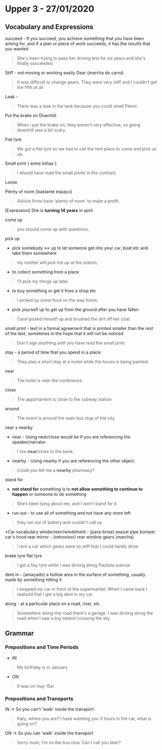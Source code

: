 
# Upper 3 - 27/01/2020

## Vocabulary and Expressions 
succeed - If you succeed, you achieve something that you have been aiming for, and if a plan or piece of work succeeds, it has the results that you wanted
> She's been trying to pass her driving test for six years and she's finally succeeded.

Stiff - not moving or working easily
Gear {marcha do carro}
> It was difficult to change gears. They were very stiff and I couldn't get the fifth at all.

Leak -
> There was a leak in the tank because you could smell Petrol.

Put the brake on
Downhill
> When i put the brake on, they weren't very effective, so going downhill was a bit scary.

Flat tyre
> We got a flat tyre so we had to call the rent place to come and pick us up.

Small print { entre linhas }
> I should have read the small prints in the contract.

Loose

Plenty of room {bastante espaço}
> Advice firms have 'plenty of room' to make a profit.

[Expression] She is **turning 14 years** in april.

come up
> you should come up with questions.

pick up
* pick somebody ↔ up to let someone get into your car, boat etc and take them somewhere
> my mother will pick me up at the station.
*  to collect something from a place
> I’ll pick my things up later.
* to buy something or get it from a shop etc
> I picked up some food on the way home.
* pick yourself up to get up from the ground after you have fallen
>  Carol picked herself up and brushed the dirt off her coat.

small print - text in a formal agreement that is printed smaller than the rest of the text, sometimes in the hope that it will not be noticed
> Don't sign anything until you have read the small print.

stay - a period of time that you spend in a place:
> They plan a short stay at a motel while the house is being painted.

near
> The hotel is near the conference

close
> The appartament is close to the subway station

around
> The event is around the main bus stop of the city

near x nearby
* near - Using near/close would be if you are referencing the speaker/narrator
> I live **near**/close to the bank.
* nearby - Using nearby if you are referencing the other object.
> Could you tell me a **nearby** pharmacy?

stand for
* **not stand for** something is to **not allow something to continue to happen** or someone to do something
> She’s been lying about me, and I won’t stand for it.

* run out -  to use all of something and not have any more left
> they ran out of battery and couldn't call us

*Car vocabulary
windscreen/windshield - {para-brisa}
exaust pipe
bumper
car's hood
rear mirror - {retrovisor}
rear window
gears {marcha}
> I rent a car which gears were so stiff that I could hardly drive 

brake
tyre
flat tyre
> I got a flay tyre while I was driving along Paulista avenue

dent in - {amaçado} a hollow area in the surface of something, usually made by something hitting it
> I stopped my car in front of the supermarket. When I came back I realized that I got a big dent in my car 

along - at a particular place on a road, river, etc
> Somewhere along this road there's a garage.
> I was driving along the road when I saw a big meteor crossing the sky

## Grammar

### Prepositions and Time Periods
* IN <Month>
> My birthday is in January
* ON <Month> <Day>
> It was on may 15st

### Prepositions and Transports
IN <Transport> -> So you can't 'walk' inside the transport
> Katy, where you are? I have wainting you 3 hours in the car, what is going on?

ON <Transport> -> So you can 'walk' inside the transport
> Sorry mom, I'm on the bus now. Can I call you later?


